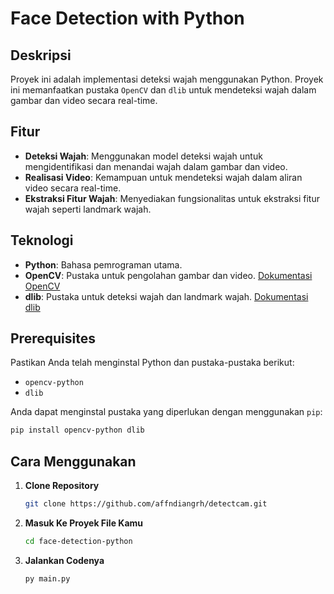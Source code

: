 # Face Detection with Python

## Deskripsi

Proyek ini adalah implementasi deteksi wajah menggunakan Python. Proyek ini memanfaatkan pustaka `OpenCV` dan `dlib` untuk mendeteksi wajah dalam gambar dan video secara real-time.

## Fitur

- **Deteksi Wajah**: Menggunakan model deteksi wajah untuk mengidentifikasi dan menandai wajah dalam gambar dan video.
- **Realisasi Video**: Kemampuan untuk mendeteksi wajah dalam aliran video secara real-time.
- **Ekstraksi Fitur Wajah**: Menyediakan fungsionalitas untuk ekstraksi fitur wajah seperti landmark wajah.

## Teknologi

- **Python**: Bahasa pemrograman utama.
- **OpenCV**: Pustaka untuk pengolahan gambar dan video. [Dokumentasi OpenCV](https://docs.opencv.org/)
- **dlib**: Pustaka untuk deteksi wajah dan landmark wajah. [Dokumentasi dlib](http://dlib.net/)

## Prerequisites

Pastikan Anda telah menginstal Python dan pustaka-pustaka berikut:

- `opencv-python`
- `dlib`

Anda dapat menginstal pustaka yang diperlukan dengan menggunakan `pip`:

```bash
pip install opencv-python dlib
```

## Cara Menggunakan

1. **Clone Repository**
   ```bash
   git clone https://github.com/affndiangrh/detectcam.git
   ```
2. **Masuk Ke Proyek File Kamu**
   ```bash
   cd face-detection-python
   ```

3. **Jalankan Codenya**
   ```bash
   py main.py
